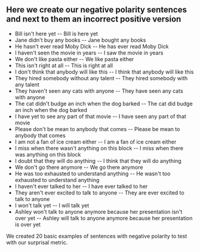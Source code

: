 ## Here we create our negative polarity sentences and next to them an incorrect positive version

* Bill isn't here yet -- Bill is here yet
* Jane didn't buy any books -- Jane bought any books
* He hasn't ever read Moby Dick -- He has ever read Moby Dick
* I haven't seen the movie in years -- I saw the movie in years
* We don't like pasta either -- We like pasta either
* This isn't right at all -- This is right at all
* I don't think that anybody will like this -- I think that anybody will like this
* They hired somebody without any talent -- They hired somebody with any talent
* They haven't seen any cats with anyone -- They have seen any cats with anyone
* The cat didn't budge an inch when the dog barked -- The cat did budge an inch when the dog barked
* I have yet to see any part of that movie -- I have seen any part of that movie
* Please don't be mean to anybody that comes -- Please be mean to anybody that comes
* I am not a fan of ice cream either -- I am a fan of ice cream either
* I miss when there wasn't anything on this block -- I miss when there was anything on this block
* I doubt that they will do anything -- I think that they will do anything
* We don't go there anymore -- We go there anymore
* He was too exhausted to understand anything -- He wasn't too exhausted to understand anything
* I haven't ever talked to her -- I have ever talked to her
* They aren't ever excited to talk to anyone -- They are ever excited to talk to anyone
* I won't talk yet -- I will talk yet
* Ashley won't talk to anyone anymore because her presentation isn't over yet -- Ashley will talk to anyone anymore because her presentation is over yet 

We created 20 basic examples of sentences with negative polarity to test with our surprisal metric.
